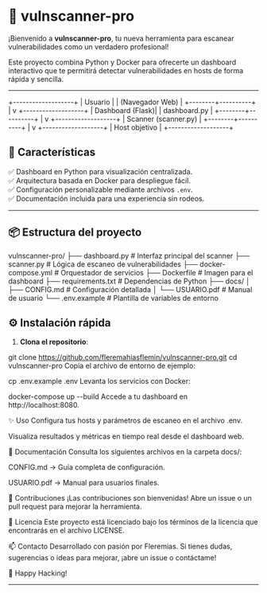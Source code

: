 # 🔎 vulnscanner-pro

¡Bienvenido a **vulnscanner-pro**, tu nueva herramienta para escanear vulnerabilidades como un verdadero profesional!

Este proyecto combina Python y Docker para ofrecerte un dashboard interactivo que te permitirá detectar vulnerabilidades en hosts de forma rápida y sencilla.

---
+-------------------+
|     Usuario       |
| (Navegador Web)   |
+--------+----------+
         |
         v
+-------------------+
|  Dashboard (Flask)|
| dashboard.py      |
+--------+----------+
         |
         v
+-------------------+
|  Scanner (scanner.py) |
+--------+----------+
         |
         v
+-------------------+
|   Host objetivo   |
+-------------------+


## 🚀 Características

✅ Dashboard en Python para visualización centralizada.  
✅ Arquitectura basada en Docker para despliegue fácil.  
✅ Configuración personalizable mediante archivos `.env`.  
✅ Documentación incluida para una experiencia sin rodeos.

---

## 📦 Estructura del proyecto

vulnscanner-pro/
├── dashboard.py # Interfaz principal del scanner
├── scanner.py # Lógica de escaneo de vulnerabilidades
├── docker-compose.yml # Orquestador de servicios
├── Dockerfile # Imagen para el dashboard
├── requirements.txt # Dependencias de Python
├── docs/
│ ├── CONFIG.md # Configuración detallada
│ └── USUARIO.pdf # Manual de usuario
└── .env.example # Plantilla de variables de entorno


## ⚙️ Instalación rápida

1. **Clona el repositorio**:

git clone https://github.com/fleremahiasflemin/vulnscanner-pro.git
cd vulnscanner-pro
Copia el archivo de entorno de ejemplo:

cp .env.example .env
Levanta los servicios con Docker:

docker-compose up --build
Accede a tu dashboard en http://localhost:8080.

✨ Uso
Configura tus hosts y parámetros de escaneo en el archivo .env.

Visualiza resultados y métricas en tiempo real desde el dashboard web.

📄 Documentación
Consulta los siguientes archivos en la carpeta docs/:

CONFIG.md → Guía completa de configuración.

USUARIO.pdf → Manual para usuarios finales.

🤝 Contribuciones
¡Las contribuciones son bienvenidas! Abre un issue o un pull request para mejorar la herramienta.

📜 Licencia
Este proyecto está licenciado bajo los términos de la licencia que encontrarás en el archivo LICENSE.

📫 Contacto
Desarrollado con pasión por Fleremias.
Si tienes dudas, sugerencias o ideas para mejorar, ¡abre un issue o contáctame!

🚀 Happy Hacking!


---

